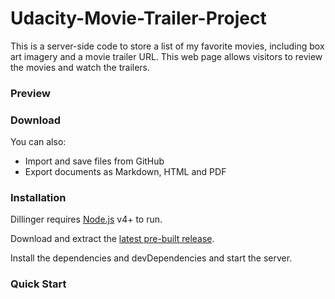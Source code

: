 # Udacity-Movie-Trailer-Project

This is a server-side code to store a list of my favorite movies, including box art imagery and a movie trailer URL. This web page allows visitors to review the movies and watch the trailers.

### Preview 


### Download 


You can also:
  - Import and save files from GitHub
  - Export documents as Markdown, HTML and PDF



### Installation

Dillinger requires [Node.js](https://nodejs.org/) v4+ to run.

Download and extract the [latest pre-built release](https://github.com/joemccann/dillinger/releases).

Install the dependencies and devDependencies and start the server.


### Quick Start
